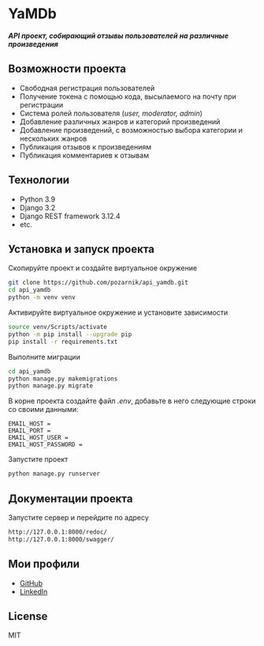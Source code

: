 # YaMDb

***API проект, собирающий отзывы пользователей на различные произведения***

## Возможности проекта

- Свободная регистрация пользователей
- Получение токена с помощью кода, высылаемого на почту при регистрации
- Система ролей пользователя (*user, moderator, admin*)
- Добавление различных жанров и категорий произведений
- Добавление произведений, с возможностью выбора категории и нескольких жанров
- Публикация отзывов к произведениям
- Публикация комментариев к отзывам

## Технологии

- Python 3.9
- Django 3.2
- Django REST framework 3.12.4
- etc.

## Установка и запуск проекта

Скопируйте проект и создайте виртуальное окружение

```sh
git clone https://github.com/pozarnik/api_yamdb.git
cd api_yamdb
python -m venv venv
```

Активируйте виртуальное окружение и установите зависимости

```sh
source venv/Scripts/activate
python -m pip install --upgrade pip
pip install -r requirements.txt
```

Выполните миграции

```sh
cd api_yamdb
python manage.py makemigrations
python manage.py migrate
```

В корне проекта создайте файл _.env_, добавьте в него следующие строки со своими данными:

```
EMAIL_HOST =
EMAIL_PORT =
EMAIL_HOST_USER =
EMAIL_HOST_PASSWORD =
```

Запустите проект

```sh
python manage.py runserver
```

## Документации проекта

Запустите сервер и перейдите по адресу

```sh
http://127.0.0.1:8000/redoc/
http://127.0.0.1:8000/swagger/
```

## Мои профили

- [GitHub](https://github.com/pozarnik/)
- [LinkedIn](https://linkedin.com/in/ivan-alekseyevich-32411138/)

## License

MIT


